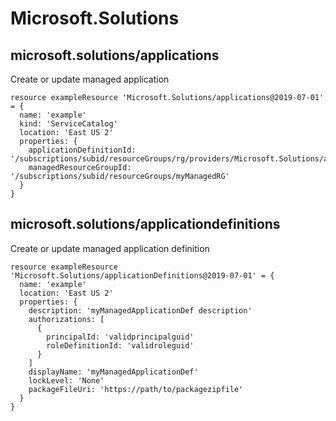 # Microsoft.Solutions

## microsoft.solutions/applications

Create or update managed application
```bicep
resource exampleResource 'Microsoft.Solutions/applications@2019-07-01' = {
  name: 'example'
  kind: 'ServiceCatalog'
  location: 'East US 2'
  properties: {
    applicationDefinitionId: '/subscriptions/subid/resourceGroups/rg/providers/Microsoft.Solutions/applicationDefinitions/myAppDef'
    managedResourceGroupId: '/subscriptions/subid/resourceGroups/myManagedRG'
  }
}
```

## microsoft.solutions/applicationdefinitions

Create or update managed application definition
```bicep
resource exampleResource 'Microsoft.Solutions/applicationDefinitions@2019-07-01' = {
  name: 'example'
  location: 'East US 2'
  properties: {
    description: 'myManagedApplicationDef description'
    authorizations: [
      {
        principalId: 'validprincipalguid'
        roleDefinitionId: 'validroleguid'
      }
    ]
    displayName: 'myManagedApplicationDef'
    lockLevel: 'None'
    packageFileUri: 'https://path/to/packagezipfile'
  }
}
```
